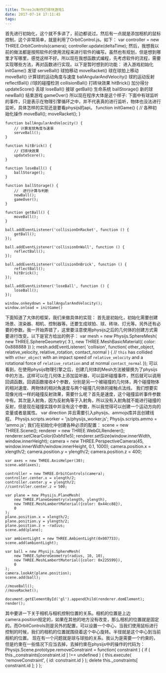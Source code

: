 ```yaml
---
title: ThreeJs制作打砖块游戏1
date: 2017-07-14 17:11:45
tags:
---
```


首先进行初始化，这个就不多讲了，前边都说过。然后有一点就是添加相机的鼠标控制，这个非常简单，就是利用了OrbitControl.js。如下：
    var controller = new THREE.OrbitControls(camera);
    controller.update(deltaTime);
然后，我想我以前的做法都是按照软件的使用流程来进行软件的编写。虽然也有规划，但是想到哪里才写哪里，感觉这样不好。所以现在我想函数式编程，先考虑软件的流程，需要实现哪些方法，再对函数进行实现。以下是暂时想到的功能：
进入游戏初始化			initGame()
发球						serveBall()
球拍移动					moveRacket()
球在球拍上移动			moveBall()
计算球的运动角度与速度		ballAngularAndVelocity()
球的运动反射				reflectBall()
//球的碰撞检测				collisionBall()
打砖块效果				hitBrick()
加分得分					updateScore()
丢球						loseBall()
接球						getBall()
生命系统					ballStorage()
新的球					newBall()
结束游戏					gameOver()
所以现在程序大体是这个样子:
下面中有球监听的事件，只是表示在物理引擎循环之中，并不代表真的进行监听，物体也没法进行监听。具体怎样的实现还是要看physijs的api。
    function initGame() {
        // 各种初始化操作
        moveBall();
        moveRacket();
    }

    function ballAngularAndVelocity() {
        // 计算发球角度与速率
        serveBall();
    }

    function hitBrick() {
        // 打砖块效果
        updateScore();
    }

    function loseBall() {
        ballStorage();
    }

    function ballStorage() {
        //  进行计算与判断
        newBall();
        gameOver();
    }

    function getBall() {
        moveBall();
    }

    ball.addEventListener('collisionOnRacket', function () {
        getBall();
    });

    ball.addEventListener('collisionOnWall', function () {
        reflectBall();
    });

    ball.addEventListener('collisionOnBrick', function () {
        reflectBall();
        hitBrick();
    });

    ball.addEventListener('loseBall', function () {
        loseBall();
    });

    window.onkeydown = ballAngularAndVelocity();
    window.onload = initGame()
下面知道了大体的框架，我们来做具体的实现：
首先是初始化，初始化需要创建场景、渲染器、相机、控制器等。还要生成球拍、球、砖块、灯光等。另外还有必要的参数。我一开始弄错了，这里要注意使用physijs之后的几何体的创建方式需要进行改变。以下是官方给出的例子：
	var mesh = new Physijs.SphereMesh(
	    new THREE.SphereGeometry( 3 ),
	    new THREE.MeshBasicMaterial({ color: 0x888888 })
	);
	mesh.addEventListener( 'collision', function( other_object, relative_velocity, relative_rotation, contact_normal ) {
	    // `this` has collided with `other_object` with an impact speed of `relative_velocity` and a rotational force of `relative_rotation` and at normal `contact_normal`
	});
可以看到，在使用physijs物理引擎之后，创建几何体的Mesh方法被替换为了physijs中的方法。这样可以在几何体上添加监听器，可以监听碰撞事件，然后就可以调用回调函数。回调函数接收4个参数，分别是另一个被碰撞的几何体，两个碰撞物体的相对速度、两物体的相对角速度与两个碰撞几何体的接触点法线。
我们想要实现像光线一样的碰撞反射效果，需要什么呢？首先是速度，这个碰撞监听事件参数中有。其次是入射角，因为反射角等于入射角，所以没有入射角就不能进行碰撞的反射，但是现在碰撞实践中并没有这个参数，所以我觉得可以创建一个运动方向的变量或者是属性。
	var direction
并且需要引入physijs、ammojs库并且创建线程。
    Physijs.scripts.worker = 'js/physijs_worker.js';
    Physijs.scripts.ammo = 'ammo.js';
我们在初始化中创建各种必须的配置：
    scene = new THREE.Scene();
    renderer = new THREE.WebGLRenderer();
    renderer.setClearColor(0xbfd1e5);
    renderer.setSize(window.innerWidth, window.innerHeight);
    camera = new THREE.PerspectiveCamera(45, window.innerWidth/window.innerHeight, 0.1, 1000);
    camera.position.x = xlength/2;
    camera.position.y = ylength/2;
    camera.position.z = 400;

    var axes = new THREE.AxisHelper(30);
    scene.add(axes);

    controller = new THREE.OrbitControls(camera);
    controller.center.x = xlength/2;
    controller.center.y = ylength/2;
    //controller.center.z = 500;

    var plane = new Physijs.PlaneMesh(
        new THREE.PlaneGeometry(xlength, ylength),
        new THREE.MeshLambertMaterial({color: 0x44cc88}),
        0
    );
    plane.position.x = xlength/2;
    plane.position.y = ylength/2;
    plane.position.z = -radius;
    scene.add(plane);

    var ambientLight = new THREE.AmbientLight(0x007733);
    scene.add(ambientLight);

    var ball = new Physijs.SphereMesh(
        new THREE.SphereGeometry(radius, 10, 10),
        new THREE.MeshLambertMaterial({color: 0x225599}),
        0
    );
    camera.lookAt(plane.position);
    scene.add(ball);

    //moveBall();
    //moveRacket();

    document.getElementById('gl').appendChild(renderer.domElement);
    render();
其中要讲一下关于相机与相机控制位置的关系。相机的位置是上边camera.position规定的，如果在其他的地方没有改变，那么相机的位置就是固定的。而OrbitControls则是另外的配置，可以设置一个中心，当我们使用鼠标进行控制的时候，我们的相机的位置就围绕着这个中心旋转。半径就是这个中心到当前相机的位置。
现在有一个问题就是球与球拍的关系。我认为是需要一个约束的，但是约束在一些情况下应当去掉，去掉约束在physijs中的操作的代码为：
	Physijs.Scene.prototype.removeConstraint = function( constraint ) {
		if ( this._constraints[constraint.id ] !== undefined ) {
			this.execute( 'removeConstraint', { id: constraint.id } );
			delete this._constraints[ constraint.id ];
		}
	};
